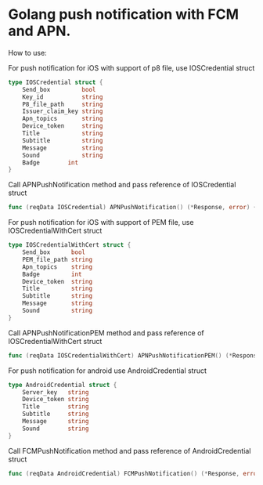 # Golang push notification with FCM and APN.

How to use:

For push notification for iOS with support of p8 file, use IOSCredential struct 
```go
type IOSCredential struct {
	Send_box         bool
	Key_id           string
	P8_file_path     string
	Issuer_claim_key string
	Apn_topics       string
	Device_token     string
	Title            string
	Subtitle         string
	Message          string
	Sound            string
	Badge 		 int
}
```
Call APNPushNotification method and pass reference of IOSCredential struct
```go
func (reqData IOSCredential) APNPushNotification() (*Response, error) {
```
For push notification for iOS with support of PEM file, use IOSCredentialWithCert struct 
```go
type IOSCredentialWithCert struct {
	Send_box      bool
	PEM_file_path string
	Apn_topics    string
	Badge         int
	Device_token  string
	Title         string
	Subtitle      string
	Message       string
	Sound         string
}
```
Call APNPushNotificationPEM method and pass reference of IOSCredentialWithCert struct
```go
func (reqData IOSCredentialWithCert) APNPushNotificationPEM() (*Response, error) {
```

For push notification for android use AndroidCredential struct 
```go
type AndroidCredential struct {
	Server_key   string
	Device_token string
	Title        string
	Subtitle     string
	Message      string
	Sound        string
}
```

Call FCMPushNotification method and pass reference of AndroidCredential struct
```go
func (reqData AndroidCredential) FCMPushNotification() (*Response, error) {
```
